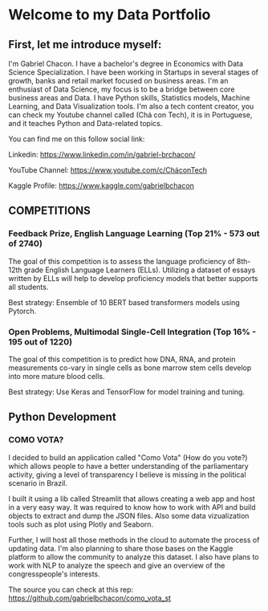 # Welcome to my Data Portfolio 


## First, let me introduce myself: 

I'm Gabriel Chacon. I have a bachelor's degree in Economics with Data Science Specialization. I have been working in Startups in several stages of growth, banks and retail market focused on business areas. I'm an enthusiast of Data Science, my focus is to be a bridge between core business areas and Data. I have Python skills, Statistics models, Machine Learning, and Data Visualization tools. I'm also a tech content creator, you can check my Youtube channel called (Chá con Tech), it is in Portuguese, and it teaches Python and Data-related topics. 

You can find me on this follow social link:

Linkedin: https://www.linkedin.com/in/gabriel-brchacon/

YouTube Channel: https://www.youtube.com/c/CháconTech

Kaggle Profile: https://www.kaggle.com/gabrielbchacon


## COMPETITIONS  

### Feedback Prize, English Language Learning (Top 21% - 573 out of 2740)

The goal of this competition is to assess the language proficiency of 8th-12th grade English Language Learners (ELLs). Utilizing a dataset of essays written by ELLs will help to develop proficiency models that better supports all students.  

Best strategy: Ensemble of 10 BERT based transformers models using Pytorch.
  
### Open Problems, Multimodal Single-Cell Integration (Top 16% - 195 out of 1220)

The goal of this competition is to predict how DNA, RNA, and protein measurements co-vary in single cells as bone marrow stem cells develop into more mature blood cells.

Best strategy: Use Keras and TensorFlow for model training and tuning.


## Python Development

### COMO VOTA? 

I decided to build an application called "Como Vota" (How do you vote?) which allows people to have a better understanding of the parliamentary activity, giving a level of transparency I believe is missing in the political scenario in Brazil. 

I built it using a lib called Streamlit that allows creating a web app and host in a very easy way. It was required to know how to work with API and build objects to extract and dump the JSON files. Also some data vizualization tools such as plot using Plotly and Seaborn. 

Further, I will host all those methods in the cloud to automate the process of updating data. I'm also planning to share those bases on the Kaggle platform to allow the community to analyze this dataset. I also have plans to work with NLP to analyze the speech and give an overview of the congresspeople's interests. 

The source you can check at this rep:
https://github.com/gabrielbchacon/como_vota_st

